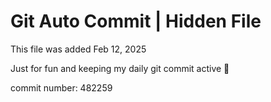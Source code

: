 # Git Auto Commit | Hidden File

This file was added Feb 12, 2025

Just for fun and keeping my daily git commit active 🤪

commit number: 482259
